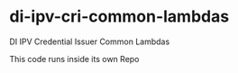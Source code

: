 # di-ipv-cri-common-lambdas
DI IPV Credential Issuer Common Lambdas

This code runs inside its own Repo
